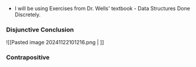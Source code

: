
- I will be using Exercises from Dr. Wells' textbook - Data Structures Done Discretely.
### Disjunctive Conclusion

![[Pasted image 20241122101216.png | ]]
### Contrapositive
